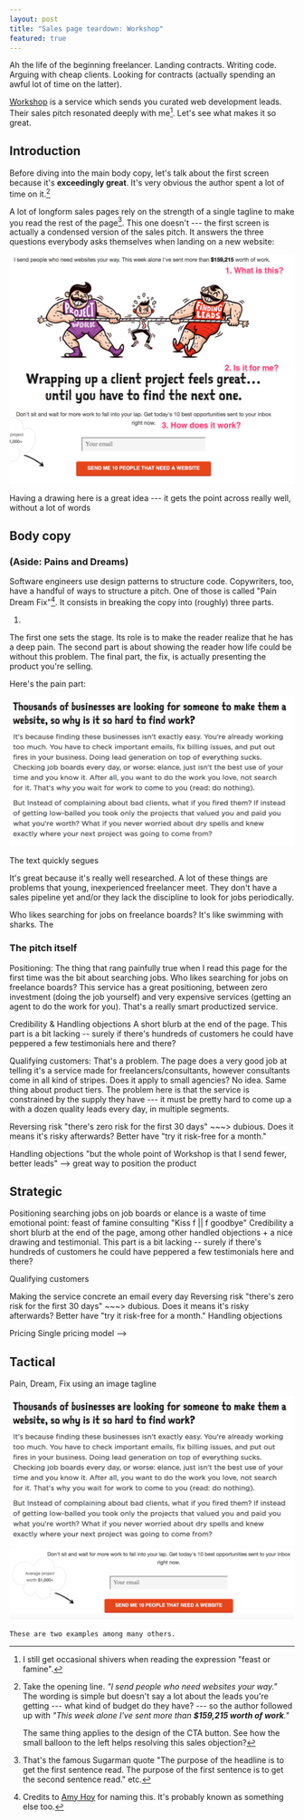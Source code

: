 ```yaml
---
layout: post
title: "Sales page teardown: Workshop"
featured: true
---
```


Ah the life of the beginning freelancer. Landing contracts. Writing code. Arguing with cheap clients. Looking for contracts (actually spending an awful lot of time on the latter).

[Workshop](http://letsworkshop.com/) is a service which sends you curated web development leads. Their sales pitch resonated deeply with me[^feast]. Let's see what makes it so great.

## Introduction

Before diving into the main body copy, let's talk about the first screen because it's **exceedingly great**. It's very obvious the author spent a lot of time on it.[^firstline]

A lot of longform sales pages rely on the strength of a single tagline to make you read the rest of the page[^sugarman]. This one doesn't --- the first screen is actually a condensed version of the sales pitch. It answers the three questions everybody asks themselves when landing on a new website:

<img src="/images/workshop_teardown/1.png" class="img-responsive" />

Having a drawing here is a great idea --- it gets the point across really well, without a lot of words

## Body copy

### (Aside: Pains and Dreams)

Software engineers use design patterns to structure code. Copywriters, too, have a handful of ways to structure a pitch. One of those is called "Pain Dream Fix"[^hoy].  It consists in breaking the copy into (roughly) three parts.

1.
The first one sets the stage. Its role is to make the reader realize that he has a deep pain.
The second part is about showing the reader how life could be without this problem.
The final part, the fix, is actually presenting the product you're selling.

Here's the pain part:

<img src="/images/workshop_teardown/2.png" class="img-responsive" />

The text quickly segues 

It's great because it's really well researched. A lot of these things are problems that young, inexperienced freelancer meet. They don't have a sales pipeline yet and/or they lack the discipline to look for jobs periodically.

Who likes searching for jobs on freelance boards? It's like swimming with sharks. The

### The pitch itself

Positioning:
    The thing that rang painfully true when I read this page for the first time was the bit about searching jobs. Who likes searching for jobs on freelance boards? This service has a great positioning, between zero investment (doing the job yourself) and very expensive services (getting an agent to do the work for you). That's a really smart productized service.

Credibility & Handling objections
    A short blurb at the end of the page. This part is a bit lacking -- surely if there's hundreds of customers he could have peppered a few testimonials here and there?

Qualifying customers:
    That's a problem. The page does a very good job at telling it's a service made for freelancers/consultants, however consultants come in all kind of stripes. Does it apply to small agencies? No idea. Same thing about product tiers. The problem here is that the service is constrained by the supply they have --- it must be pretty hard to come up a with a dozen quality leads every day, in multiple segments. 

Reversing risk
    "there's zero risk for the first 30 days" ~~~> dubious. Does it means it's risky afterwards? Better have "try it risk-free for a month."

Handling objections
    "but the whole point of Workshop is that I send fewer, better leads" --> great way to position the product 



Strategic
---------
Positioning
    searching jobs on job boards or elance is a waste of time
    emotional point: feast of famine consulting "Kiss f || f goodbye"
Credibility
    a short blurb at the end of the page, among other handled objections + a nice drawing and testimonial. This part is a bit lacking -- surely if there's hundreds of customers he could have peppered a few testimonials here and there?

Qualifying customers
    
Making the service concrete
    an email every day
Reversing risk
    "there's zero risk for the first 30 days" ~~~> dubious. Does it means it's risky afterwards? Better have "try it risk-free for a month."
Handling objections
    

Pricing
    Single pricing model -->

Tactical
--------

Pain, Dream, Fix
using an image
tagline

<img src="/images/workshop_teardown/2.png" class="img-responsive" />


[^sugarman]: That's the famous Sugarman quote "The purpose of the headline is to get the first sentence read. The purpose of the first sentence is to get the second sentence read." etc.
[^compulsive]:  I guess that's a good assumption with compulsive readers like me --- but don't believe that most people read every little line on their box of cereals during breakfast. 
[^feast]: I still get occasional shivers when reading the expression "feast or famine".
[^hoy]: Credits to [Amy Hoy](https://unicornfree.com/) for naming this. It's probably known as something else too.
[^firstline]: Take the opening line. _"I send people who need websites your way."_ <br>The wording is simple but doesn't say a lot about the leads you're getting --- what kind of budget do they have? --- so the author followed up with _"This week alone I've sent more than **$159,215 worth of work**."_

    The same thing applies to the design of the CTA button. See how the small balloon to the left helps resolving this sales objection?
   <img src="/images/workshop_teardown/4.png" class="img-responsive" />

    These are two examples among many others.
